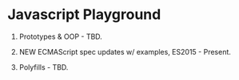 # Javascript Playground

1. Prototypes & OOP - TBD.

2. NEW ECMAScript spec updates w/ examples, ES2015 - Present.

3. Polyfills - TBD.
